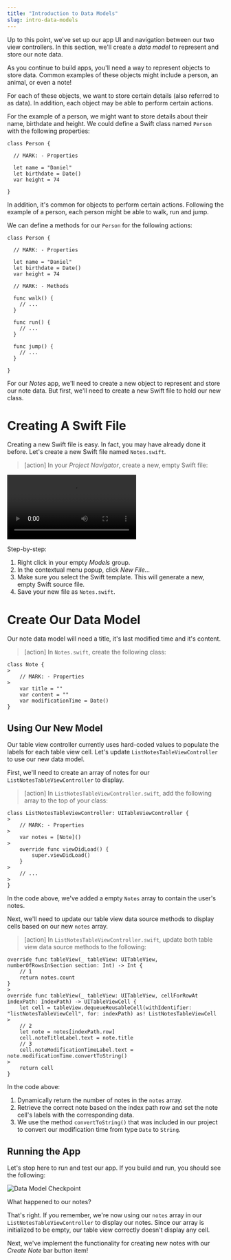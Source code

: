 ```yaml
---
title: "Introduction to Data Models"
slug: intro-data-models
---
```


Up to this point, we've set up our app UI and navigation between our two view controllers. In this section, we'll create a _data model_ to represent and store our note data.

As you continue to build apps, you'll need a way to represent objects to store data. Common examples of these objects might include a person, an animal, or even a note!

For each of these objects, we want to store certain details (also referred to as data). In addition, each object may be able to perform certain actions.

For the example of a person, we might want to store details about their name, birthdate and height. We could define a Swift class named `Person` with the following properties:

```
class Person {

  // MARK: - Properties

  let name = "Daniel"
  let birthdate = Date()
  var height = 74

}
```

In addition, it's common for objects to perform certain actions. Following the example of a person, each person might be able to walk, run and jump.

We can define a methods for our `Person` for the following actions:

```
class Person {

  // MARK: - Properties

  let name = "Daniel"
  let birthdate = Date()
  var height = 74

  // MARK: - Methods

  func walk() {
    // ...
  }

  func run() {
    // ...
  }

  func jump() {
    // ...
  }

}
```

For our _Notes_ app, we'll need to create a new object to represent and store our note data. But first, we'll need to create a new Swift file to hold our new class.

# Creating A Swift File

Creating a new Swift file is easy. In fact, you may have already done it before. Let's create a new Swift file named `Notes.swift`.

> [action]
In your _Project Navigator_, create a new, empty Swift file:
>
![ms-video](https://s3.amazonaws.com/mgwu-misc/Make+School+Notes/p07_introduction_to_data_models/create_notes_file.mov)
>
Step-by-step:
>
1. Right click in your empty _Models_ group.
1. In the contextual menu popup, click _New File..._
1. Make sure you select the Swift template. This will generate a new, empty Swift source file.
1. Save your new file as `Notes.swift`.

# Create Our Data Model

Our note data model will need a title, it's last modified time and it's content.

> [action]
In `Notes.swift`, create the following class:
>
```
class Note {
>
    // MARK: - Properties
>
    var title = ""
    var content = ""
    var modificationTime = Date()
}
```

## Using Our New Model

Our table view controller currently uses hard-coded values to populate the labels for each table view cell. Let's update `ListNotesTableViewController` to use our new data model.

First, we'll need to create an array of notes for our `ListNotesTableViewController` to display.

> [action]
In `ListNotesTableViewController.swift`, add the following array to the top of your class:
>
```
class ListNotesTableViewController: UITableViewController {
>
    // MARK: - Properties
>
    var notes = [Note]()
>        
    override func viewDidLoad() {
        super.viewDidLoad()
    }
>
    // ...
>
}
```
>
In the code above, we've added a empty `Notes` array to contain the user's notes.

Next, we'll need to update our table view data source methods to display cells based on our new `notes` array.

> [action]
In `ListNotesTableViewController.swift`, update both table view data source methods to the following:
>
```
override func tableView(_ tableView: UITableView, numberOfRowsInSection section: Int) -> Int {
    // 1
    return notes.count
}
>
override func tableView(_ tableView: UITableView, cellForRowAt indexPath: IndexPath) -> UITableViewCell {
    let cell = tableView.dequeueReusableCell(withIdentifier: "listNotesTableViewCell", for: indexPath) as! ListNotesTableViewCell
>    
    // 2
    let note = notes[indexPath.row]
    cell.noteTitleLabel.text = note.title
    // 3
    cell.noteModificationTimeLabel.text = note.modificationTime.convertToString()
>    
    return cell
}
```
>
In the code above:
>
1. Dynamically return the number of notes in the `notes` array.
1. Retrieve the correct note based on the index path row and set the note cell's labels with the corresponding data.
1. We use the method `convertToString()` that was included in our project to convert our modification time from type `Date` to `String`.

## Running the App

Let's stop here to run and test our app. If you build and run, you should see the following:

![Data Model Checkpoint](assets/data_model_checkpoint.png)

What happened to our notes?

That's right. If you remember, we're now using our `notes` array in our `ListNotesTableViewController` to display our notes. Since our array is initialized to be empty, our table view correctly doesn't display any cell.

Next, we've implement the functionality for creating new notes with our _Create Note_ bar button item!

